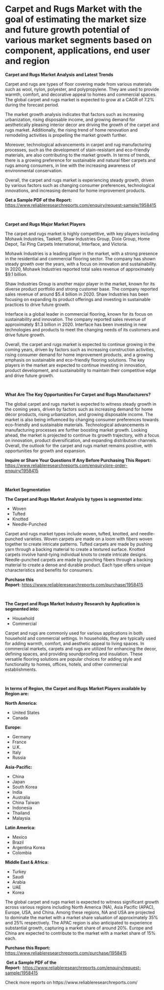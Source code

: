 <p><h1>Carpet and Rugs Market with the goal of estimating the market size and future growth potential of various market segments based on component, applications, end user and region</h1></p><p><strong>Carpet and Rugs Market Analysis and Latest Trends</strong></p>
<p><p>Carpet and rugs are types of floor covering made from various materials such as wool, nylon, polyester, and polypropylene. They are used to provide warmth, comfort, and decorative appeal to homes and commercial spaces. The global carpet and rugs market is expected to grow at a CAGR of 7.2% during the forecast period.</p><p>The market growth analysis indicates that factors such as increasing urbanization, rising disposable income, and growing demand for aesthetically pleasing interior decor are driving the growth of the carpet and rugs market. Additionally, the rising trend of home renovation and remodeling activities is propelling the market growth further.</p><p>Moreover, technological advancements in carpet and rug manufacturing processes, such as the development of stain-resistant and eco-friendly materials, are also contributing to the market growth. In terms of trends, there is a growing preference for sustainable and natural fiber carpets and rugs among consumers, in line with the increasing awareness of environmental conservation.</p><p>Overall, the carpet and rugs market is experiencing steady growth, driven by various factors such as changing consumer preferences, technological innovations, and increasing demand for home improvement products.</p></p>
<p><strong>Get a Sample PDF of the Report:&nbsp;</strong> <a href="https://www.reliableresearchreports.com/enquiry/request-sample/1958415">https://www.reliableresearchreports.com/enquiry/request-sample/1958415</a></p>
<p>&nbsp;</p>
<p><strong>Carpet and Rugs Major Market Players</strong></p>
<p><p>The carpet and rugs market is highly competitive, with key players including Mohawk Industries, Taekett, Shaw Industries Group, Dixie Group, Home Depot, Tai Ping Carpets International, Interface, and Victoria. </p><p>Mohawk Industries is a leading player in the market, with a strong presence in the residential and commercial flooring sector. The company has shown steady growth over the years, with a focus on innovation and sustainability. In 2020, Mohawk Industries reported total sales revenue of approximately $9.1 billion.</p><p>Shaw Industries Group is another major player in the market, known for its diverse product portfolio and strong customer base. The company reported sales revenue of around $5.4 billion in 2020. Shaw Industries has been focusing on expanding its product offerings and investing in sustainable practices to drive future growth.</p><p>Interface is a global leader in commercial flooring, known for its focus on sustainability and innovation. The company reported sales revenue of approximately $1.3 billion in 2020. Interface has been investing in new technologies and products to meet the changing needs of its customers and drive future growth.</p><p>Overall, the carpet and rugs market is expected to continue growing in the coming years, driven by factors such as increasing construction activities, rising consumer demand for home improvement products, and a growing emphasis on sustainable and eco-friendly flooring solutions. The key players in the market are expected to continue investing in innovation, product development, and sustainability to maintain their competitive edge and drive future growth.</p></p>
<p>&nbsp;</p>
<p><strong>What Are The Key Opportunities For Carpet and Rugs Manufacturers?</strong></p>
<p><p>The global carpet and rugs market is expected to witness steady growth in the coming years, driven by factors such as increasing demand for home décor products, rising urbanization, and growing disposable income. The market is also being influenced by changing consumer preferences towards eco-friendly and sustainable materials. Technological advancements in manufacturing processes are further boosting market growth. Looking ahead, the market is projected to continue its growth trajectory, with a focus on innovation, product diversification, and expanding distribution channels. Overall, the outlook for the carpet and rugs market remains positive, with opportunities for growth and expansion.</p></p>
<p><strong>Inquire or Share Your Questions If Any Before Purchasing This Report:</strong> <a href="https://www.reliableresearchreports.com/enquiry/pre-order-enquiry/1958415">https://www.reliableresearchreports.com/enquiry/pre-order-enquiry/1958415</a></p>
<p>&nbsp;</p>
<p><strong>Market Segmentation</strong></p>
<p><strong>The Carpet and Rugs Market Analysis by types is segmented into:</strong></p>
<p><ul><li>Woven</li><li>Tufted</li><li>Knotted</li><li>Needle-Punched</li></ul></p>
<p><p>Carpet and rugs market types include woven, tufted, knotted, and needle-punched varieties. Woven carpets are made on a loom with fibers woven together to create intricate patterns. Tufted carpets are made by pushing yarn through a backing material to create a textured surface. Knotted carpets involve hand-tying individual knots to create intricate designs. Needle-punched carpets are made by punching fibers through a backing material to create a dense and durable product. Each type offers unique characteristics and benefits for consumers.</p></p>
<p><strong>Purchase this Report:&nbsp;</strong><a href="https://www.reliableresearchreports.com/purchase/1958415">https://www.reliableresearchreports.com/purchase/1958415</a></p>
<p>&nbsp;</p>
<p><strong>The Carpet and Rugs Market Industry Research by Application is segmented into:</strong></p>
<p><ul><li>Household</li><li>Commercial</li></ul></p>
<p><p>Carpet and rugs are commonly used for various applications in both household and commercial settings. In households, they are typically used for adding warmth, comfort, and aesthetic appeal to living spaces. In commercial markets, carpets and rugs are utilized for enhancing the decor, defining spaces, and providing soundproofing and insulation. These versatile flooring solutions are popular choices for adding style and functionality to homes, offices, hotels, and other commercial establishments.</p></p>
<p>&nbsp;</p>
<p><strong>In terms of Region, the Carpet and Rugs Market Players available by Region are:</strong></p>
<p>
    <p> <strong> North America: </strong>
        <ul>
            <li>United States</li>
            <li>Canada</li>
        </ul>
        </p> 
    <p> <strong> Europe: </strong>
        <ul>
            <li>Germany</li>
            <li>France</li>
            <li>U.K.</li>
            <li>Italy</li>
            <li>Russia</li>
        </ul>
        </p> 
    <p> <strong> Asia-Pacific: </strong>
        <ul>
            <li>China</li>
            <li>Japan</li>
            <li>South Korea</li>
            <li>India</li>
            <li>Australia</li>
            <li>China Taiwan</li>
            <li>Indonesia</li>
            <li>Thailand</li>
            <li>Malaysia</li>
        </ul>
        </p> 
    <p> <strong> Latin America: </strong>
        <ul>
            <li>Mexico</li>
            <li>Brazil</li>
            <li>Argentina Korea</li>
            <li>Colombia</li>
        </ul>
        </p> 
    <p> <strong> Middle East & Africa: </strong>
        <ul>
            <li>Turkey</li>
            <li>Saudi</li>
            <li>Arabia</li>
            <li>UAE</li>
            <li>Korea</li>
        </ul>
    </p>
    </p>
<p><p>The global carpet and rugs market is expected to witness significant growth across various regions including North America (NA), Asia Pacific (APAC), Europe, USA, and China. Among these regions, NA and USA are projected to dominate the market with a market share valuation of approximately 35% and 25% respectively. The APAC region is also anticipated to experience substantial growth, capturing a market share of around 20%. Europe and China are expected to contribute to the market with a market share of 15% each.</p></p>
<p><strong>Purchase this Report: </strong><a href="https://www.reliableresearchreports.com/purchase/1958415">https://www.reliableresearchreports.com/purchase/1958415</a></p>
<p>&nbsp;<strong>Get a Sample PDF of the Report:&nbsp;&nbsp;</strong><a href="https://www.reliableresearchreports.com/enquiry/request-sample/1958415">https://www.reliableresearchreports.com/enquiry/request-sample/1958415</a></p>
<p><strong></strong></p>
<p>Check more reports on https://www.reliableresearchreports.com/</p>